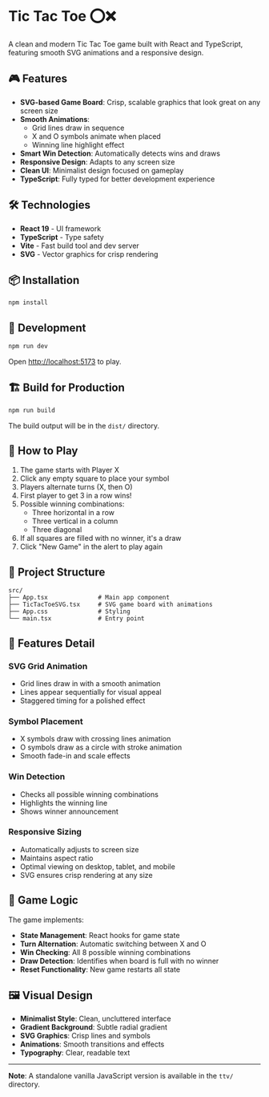 # Tic Tac Toe ⭕❌

A clean and modern Tic Tac Toe game built with React and TypeScript, featuring smooth SVG animations and a responsive design.

## 🎮 Features

- **SVG-based Game Board**: Crisp, scalable graphics that look great on any screen size
- **Smooth Animations**: 
  - Grid lines draw in sequence
  - X and O symbols animate when placed
  - Winning line highlight effect
- **Smart Win Detection**: Automatically detects wins and draws
- **Responsive Design**: Adapts to any screen size
- **Clean UI**: Minimalist design focused on gameplay
- **TypeScript**: Fully typed for better development experience

## 🛠️ Technologies

- **React 19** - UI framework
- **TypeScript** - Type safety
- **Vite** - Fast build tool and dev server
- **SVG** - Vector graphics for crisp rendering

## 📦 Installation

```bash
npm install
```

## 🚀 Development

```bash
npm run dev
```

Open [http://localhost:5173](http://localhost:5173) to play.

## 🏗️ Build for Production

```bash
npm run build
```

The build output will be in the `dist/` directory.

## 🎯 How to Play

1. The game starts with Player X
2. Click any empty square to place your symbol
3. Players alternate turns (X, then O)
4. First player to get 3 in a row wins!
5. Possible winning combinations:
   - Three horizontal in a row
   - Three vertical in a column
   - Three diagonal
6. If all squares are filled with no winner, it's a draw
7. Click "New Game" in the alert to play again

## 📁 Project Structure

```
src/
├── App.tsx              # Main app component
├── TicTacToeSVG.tsx     # SVG game board with animations
├── App.css              # Styling
└── main.tsx             # Entry point
```

## 🎨 Features Detail

### SVG Grid Animation
- Grid lines draw in with a smooth animation
- Lines appear sequentially for visual appeal
- Staggered timing for a polished effect

### Symbol Placement
- X symbols draw with crossing lines animation
- O symbols draw as a circle with stroke animation
- Smooth fade-in and scale effects

### Win Detection
- Checks all possible winning combinations
- Highlights the winning line
- Shows winner announcement

### Responsive Sizing
- Automatically adjusts to screen size
- Maintains aspect ratio
- Optimal viewing on desktop, tablet, and mobile
- SVG ensures crisp rendering at any size

## 🎯 Game Logic

The game implements:
- **State Management**: React hooks for game state
- **Turn Alternation**: Automatic switching between X and O
- **Win Checking**: All 8 possible winning combinations
- **Draw Detection**: Identifies when board is full with no winner
- **Reset Functionality**: New game restarts all state

## 🖼️ Visual Design

- **Minimalist Style**: Clean, uncluttered interface
- **Gradient Background**: Subtle radial gradient
- **SVG Graphics**: Crisp lines and symbols
- **Animations**: Smooth transitions and effects
- **Typography**: Clear, readable text

---

**Note**: A standalone vanilla JavaScript version is available in the `ttv/` directory.
